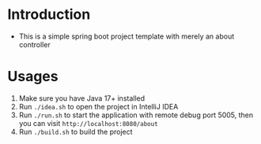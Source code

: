# Introduction
- This is a simple spring boot project template with merely an about controller

# Usages
1. Make sure you have Java 17+ installed
2. Run `./idea.sh` to open the project in IntelliJ IDEA
3. Run `./run.sh` to start the application with remote debug port 5005, then you can  visit `http://localhost:8080/about`
4. Run `./build.sh` to build the project
